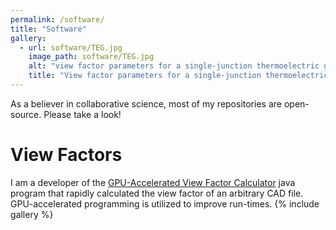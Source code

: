 ```yaml
---
permalink: /software/
title: "Software"
gallery:
  - url: software/TEG.jpg
    image_path: software/TEG.jpg
    alt: "view factor parameters for a single-junction thermoelectric generator"
    title: "View factor parameters for a single-junction thermoelectric generator"
---
```


As a believer in collaborative science, most of my repositories are open-source. Please take a look!

# View Factors

I am a developer of the [GPU-Accelerated View Factor Calculator](https://github.com/AasherH/GPU-Accelerated-View-Factor-Calculator) 
java program that rapidly calculated the view factor of an arbitrary CAD file. GPU-accelerated programming is utilized to improve run-times.
{% include gallery %}